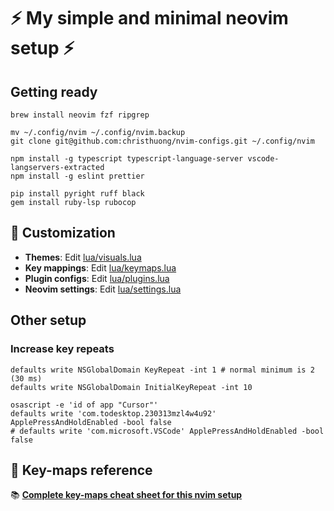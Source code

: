 # ⚡️ My simple and minimal neovim setup ⚡️

## Getting ready

```shell
brew install neovim fzf ripgrep
```

```shell
mv ~/.config/nvim ~/.config/nvim.backup
git clone git@github.com:christhuong/nvim-configs.git ~/.config/nvim
```

```shell
npm install -g typescript typescript-language-server vscode-langservers-extracted
npm install -g eslint prettier
```

```shell
pip install pyright ruff black
gem install ruby-lsp rubocop
```

## 🎨 Customization

- **Themes**: Edit [lua/visuals.lua](lua/visuals.lua)
- **Key mappings**: Edit [lua/keymaps.lua](lua/keymaps.lua)
- **Plugin configs**: Edit [lua/plugins.lua](lua/plugins.lua)
- **Neovim settings**: Edit [lua/settings.lua](lua/settings.lua)

## Other setup

### Increase key repeats

```shell
defaults write NSGlobalDomain KeyRepeat -int 1 # normal minimum is 2 (30 ms)
defaults write NSGlobalDomain InitialKeyRepeat -int 10
```

```shell
osascript -e 'id of app "Cursor"'
defaults write 'com.todesktop.230313mzl4w4u92' ApplePressAndHoldEnabled -bool false
# defaults write 'com.microsoft.VSCode' ApplePressAndHoldEnabled -bool false
```

## 📖 Key-maps reference

📚 **[Complete key-maps cheat sheet for this nvim setup](KEYMAP_CHEATSHEET.md)**
